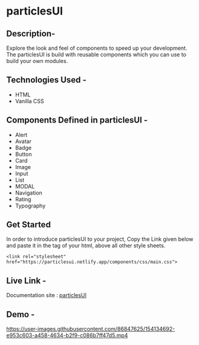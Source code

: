# particlesUI

## Description- 

Explore the look and feel of components to speed up your development. The particlesUI is build with reusable components which you can use to build your own modules.

## Technologies Used -

 - HTML
 - Vanilla CSS
 
 ## Components Defined in particlesUI - 
 
- Alert
- Avatar
- Badge
- Button
- Card
- Image
- Input
- List
- MODAL
- Navigation
- Rating
- Typography

## Get Started

  In order to introduce particlesUI to your project, Copy the Link given below and paste it in the <head> tag of your html, above all other style sheets.
  
   ```<link rel="stylesheet" href="https://particlesui.netlify.app/components/css/main.css"> ```
   
## Live Link - 

   Documentation site : [particlesUI](https://particlesui.netlify.app/home/home.html)
 
 ## Demo -
    

https://user-images.githubusercontent.com/86847625/154134692-e953c603-a458-4634-b2f9-c086b7ff47d5.mp4


